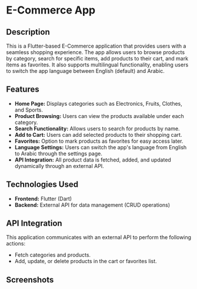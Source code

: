 # E-Commerce App

## Description
This is a Flutter-based E-Commerce application that provides users with a seamless shopping experience. The app allows users to browse products by category, search for specific items, add products to their cart, and mark items as favorites. It also supports multilingual functionality, enabling users to switch the app language between English (default) and Arabic.

## Features
- **Home Page:** Displays categories such as Electronics, Fruits, Clothes, and Sports.
- **Product Browsing:** Users can view the products available under each category.
- **Search Functionality:** Allows users to search for products by name.
- **Add to Cart:** Users can add selected products to their shopping cart.
- **Favorites:** Option to mark products as favorites for easy access later.
- **Language Settings:** Users can switch the app's language from English to Arabic through the settings page.
- **API Integration:** All product data is fetched, added, and updated dynamically through an external API.

## Technologies Used
- **Frontend:** Flutter (Dart)
- **Backend:** External API for data management (CRUD operations)



## API Integration
This application communicates with an external API to perform the following actions:
- Fetch categories and products.
- Add, update, or delete products in the cart or favorites list.

## Screenshots



